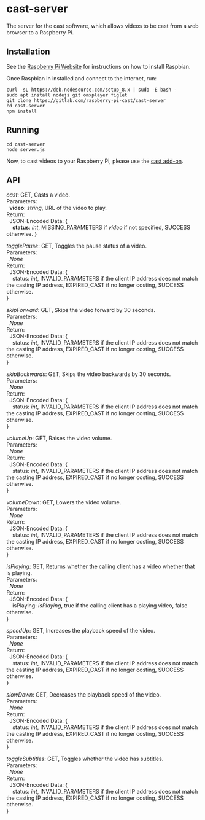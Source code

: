 # cast-server
The server for the cast software, which allows videos to be cast from a web browser to a Raspberry Pi.

## Installation
See the [Raspberry Pi Website](https://www.raspberrypi.org/downloads/) for instructions on how to install Raspbian.

Once Raspbian in installed and connect to the internet, run:
```
curl -sL https://deb.nodesource.com/setup_8.x | sudo -E bash -
sudo apt install nodejs git omxplayer figlet
git clone https://gitlab.com/raspberry-pi-cast/cast-server
cd cast-server
npm install
```

## Running 
```
cd cast-server
node server.js
```

Now, to cast videos to your Raspberry Pi, please use the 
[cast add-on](https://gitlab.com/raspberry-pi-cast/cast-addon-firefox).


## API
_cast_: GET, Casts a video.  
Parameters:  
&nbsp;&nbsp;**video**: _string_, URL of the video to play.  
Return:  
&nbsp;&nbsp;JSON-Encoded Data: {  
&nbsp;&nbsp;&nbsp;&nbsp;**status**: _int_, MISSING_PARAMETERS if _video_ if not specified, SUCCESS otherwise.
}  

_togglePause_: GET, Toggles the pause status of a video.  
Parameters:  
&nbsp;&nbsp;_None_  
Return:  
&nbsp;&nbsp;JSON-Encoded Data: {  
&nbsp;&nbsp;&nbsp;&nbsp;status: _int_, INVALID_PARAMETERS if the client IP address does not match the casting IP address, EXPIRED_CAST if no longer costing, SUCCESS otherwise.  
}  

_skipForward_: GET, Skips the video forward by 30 seconds.  
Parameters:  
&nbsp;&nbsp;_None_  
Return:  
&nbsp;&nbsp;JSON-Encoded Data: {  
&nbsp;&nbsp;&nbsp;&nbsp;status: _int_, INVALID_PARAMETERS if the client IP address does not match the casting IP address, EXPIRED_CAST if no longer costing, SUCCESS otherwise.  
}  

_skipBackwards_: GET, Skips the video backwards by 30 seconds.  
Parameters:  
&nbsp;&nbsp;_None_  
Return:  
&nbsp;&nbsp;JSON-Encoded Data: {  
&nbsp;&nbsp;&nbsp;&nbsp;status: _int_, INVALID_PARAMETERS if the client IP address does not match the casting IP address, EXPIRED_CAST if no longer costing, SUCCESS otherwise.  
}  

_volumeUp_: GET, Raises the video volume.  
Parameters:  
&nbsp;&nbsp;_None_  
Return:  
&nbsp;&nbsp;JSON-Encoded Data: {  
&nbsp;&nbsp;&nbsp;&nbsp;status: _int_, INVALID_PARAMETERS if the client IP address does not match the casting IP address, EXPIRED_CAST if no longer costing, SUCCESS otherwise.  
}  

_volumeDown_: GET, Lowers the video volume.  
Parameters:  
&nbsp;&nbsp;_None_  
Return:  
&nbsp;&nbsp;JSON-Encoded Data: {  
&nbsp;&nbsp;&nbsp;&nbsp;status: _int_, INVALID_PARAMETERS if the client IP address does not match the casting IP address, EXPIRED_CAST if no longer costing, SUCCESS otherwise.  
}  

 _isPlaying_: GET, Returns whether the calling client has a video whether that is playing.  
Parameters:  
&nbsp;&nbsp;_None_  
Return:  
&nbsp;&nbsp;JSON-Encoded Data: {  
&nbsp;&nbsp;&nbsp;&nbsp;isPlaying: _isPlaying_, true if the calling client has a playing video, false otherwise.  
}  

_speedUp_: GET, Increases the playback speed of the video.  
Parameters:  
&nbsp;&nbsp;_None_  
Return:  
&nbsp;&nbsp;JSON-Encoded Data: {  
&nbsp;&nbsp;&nbsp;&nbsp;status: _int_, INVALID_PARAMETERS if the client IP address does not match the casting IP address, EXPIRED_CAST if no longer costing, SUCCESS otherwise.  
}  

_slowDown_: GET, Decreases the playback speed of the video.  
Parameters:  
&nbsp;&nbsp;_None_  
Return:  
&nbsp;&nbsp;JSON-Encoded Data: {  
&nbsp;&nbsp;&nbsp;&nbsp;status: _int_, INVALID_PARAMETERS if the client IP address does not match the casting IP address, EXPIRED_CAST if no longer costing, SUCCESS otherwise.  
}  

 _toggleSubtitles_: GET, Toggles whether the video has subtitles.  
Parameters:  
&nbsp;&nbsp;_None_  
Return:  
&nbsp;&nbsp;JSON-Encoded Data: {  
&nbsp;&nbsp;&nbsp;&nbsp;status: _int_, INVALID_PARAMETERS if the client IP address does not match the casting IP address, EXPIRED_CAST if no longer costing, SUCCESS otherwise.  
}  
